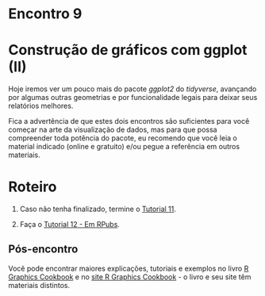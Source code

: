 Encontro 9
================

# Construção de gráficos com ggplot (II)

Hoje iremos ver um pouco mais do pacote *ggplot2* do *tidyverse*,
avançando por algumas outras geometrias e por funcionalidade legais para
deixar seus relatórios melhores.

Fica a advertência de que estes dois encontros são suficientes para você
começar na arte da visualização de dados, mas para que possa compreender
toda potência do pacote, eu recomendo que você leia o material indicado
(online e gratuito) e/ou pegue a referência em outros materiais.

# Roteiro

1.  Caso não tenha finalizado, termine o [Tutorial
    11](../Tutoriais/Tutorial-11.md).

2.  Faça o [Tutorial 12 - Em RPubs](https://rpubs.com/vinrodr/tutorial_12_introR_pubs).

## Pós-encontro

Você pode encontrar maiores explicações, tutoriais e exemplos no livro
[R Graphics Cookbook](https://r-graphics.org/) e no [site R Graphics
Cookbook](http://www.cookbook-r.com/Graphs/) - o livro e seu site têm
materiais distintos.
